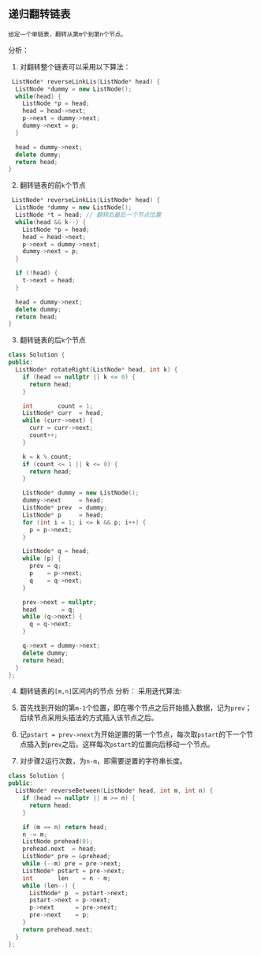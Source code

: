 ## 递归翻转链表
```
给定一个单链表，翻转从第m个到第n个节点。
```
分析：
1. 对翻转整个链表可以采用以下算法：
```cpp
 ListNode* reverseLinkLis(ListNode* head) {
  ListNode *dummy = new ListNode();
  while(head) {
    ListNode *p = head;
    head = head->next;
    p->next = dummy->next;
    dummy->next = p;
  }

  head = dummy->next;
  delete dummy;
  return head;
}
```
2. 翻转链表的前`k`个节点
```cpp
 ListNode* reverseLinkLis(ListNode* head) {
  ListNode *dummy = new ListNode();
  ListNode *t = head; // 翻转后最后一个节点位置
  while(head && k--) {
    ListNode *p = head;
    head = head->next;
    p->next = dummy->next;
    dummy->next = p;
  }

  if (!head) {
    t->next = head;
  }

  head = dummy->next;
  delete dummy;
  return head;
}
```
3. 翻转链表的后`k`个节点
```cpp
class Solution {
public:
  ListNode* rotateRight(ListNode* head, int k) {
    if (head == nullptr || k <= 0) {
      return head;
    }

    int       count = 1;
    ListNode* curr  = head;
    while (curr->next) {
      curr = curr->next;
      count++;
    }

    k = k % count;
    if (count <= 1 || k <= 0) {
      return head;
    }

    ListNode* dummy = new ListNode();
    dummy->next     = head;
    ListNode* prev  = dummy;
    ListNode* p     = head;
    for (int i = 1; i <= k && p; i++) {
      p = p->next;
    }

    ListNode* q = head;
    while (p) {
      prev = q;
      p    = p->next;
      q    = q->next;
    }

    prev->next = nullptr;
    head       = q;
    while (q->next) {
      q = q->next;
    }

    q->next = dummy->next;
    delete dummy;
    return head;
  }
};
```
4. 翻转链表的`[m,n]`区间内的节点
分析：
  采用迭代算法:
1. 首先找到开始的第`m-1`个位置，即在哪个节点之后开始插入数据，记为`prev`；后续节点采用头插法的方式插入该节点之后。

2. 记`pstart = prev->next`为开始逆置的第一个节点，每次取`pstart`的下一个节点插入到`prev`之后。这样每次`pstart`的位置向后移动一个节点。

3. 对步骤2运行次数，为`n-m`，即需要逆置的字符串长度。

```cpp
class Solution {
public:
  ListNode* reverseBetween(ListNode* head, int m, int n) {
    if (head == nullptr || m >= n) {
      return head;
    }

    if (m == n) return head;
    n -= m;
    ListNode prehead(0);
    prehead.next  = head;
    ListNode* pre = &prehead;
    while (--m) pre = pre->next;
    ListNode* pstart = pre->next;
    int       len    = n - m;
    while (len--) {
      ListNode* p  = pstart->next;
      pstart->next = p->next;
      p->next      = pre->next;
      pre->next    = p;
    }
    return prehead.next;
  }
};
```

